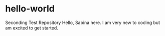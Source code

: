# hello-world
Seconding Test Repository
Hello, Sabina here. I am very new to coding but am excited to get started.
